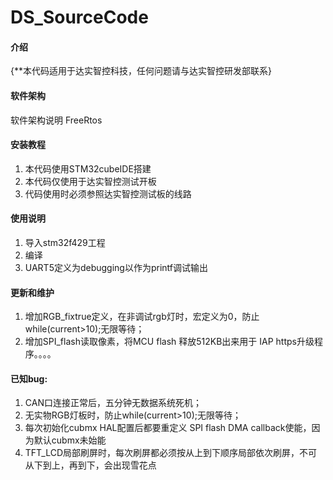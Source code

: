 # DS_SourceCode

#### 介绍
{**本代码适用于达实智控科技，任何问题请与达实智控研发部联系}

#### 软件架构
软件架构说明
FreeRtos

#### 安装教程

1.  本代码使用STM32cubeIDE搭建
2.  本代码仅使用于达实智控测试开板
3.  代码使用时必须参照达实智控测试板的线路

#### 使用说明

1.  导入stm32f429工程
2.  编译
3.  UART5定义为debugging以作为printf调试输出

#### 更新和维护

1.  增加RGB_fixtrue定义，在非调试rgb灯时，宏定义为0，防止while(current>10);无限等待；
2.  增加SPI_flash读取像素，将MCU flash 释放512KB出来用于 IAP https升级程序。。。。



#### 已知bug:

1.  CAN口连接正常后，五分钟无数据系统死机；
2.  无实物RGB灯板时，防止while(current>10);无限等待；
3.  每次初始化cubmx HAL配置后都要重定义 SPI flash DMA callback使能，因为默认cubmx未始能
4. TFT_LCD局部刷屏时，每次刷屏都必须按从上到下顺序局部依次刷屏，不可从下到上，再到下，会出现雪花点

